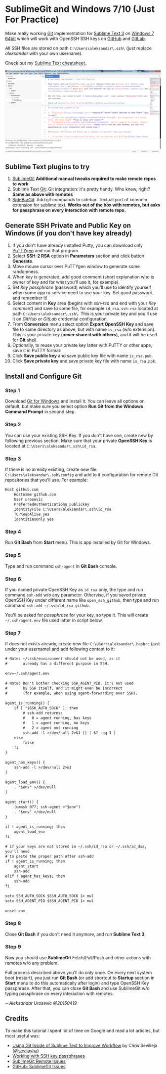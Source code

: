# SublimeGit and Windows 7/10 (Just For Practice)

Make really working [Git](http://git-scm.com/) implementation for [Sublime Text 3](http://www.sublimetext.com/3) on [Windows 7 64bit](http://windows.microsoft.com/en-us/windows/windows-help#windows=windows-7) which will work with OpenSSH SSH keys on [GitHub](https://github.com) and [GitLab](https://about.gitlab.com/).

All SSH files are stored on path `C:\Users\aleksandar\.ssh\` (just replace *aleksandar* with your own username).

Check out my [Sublime Text cheatsheet](https://github.com/urosevic/sublime).

![ScreenShot](/screenshots/JustForPractice.png)

## Sublime Text plugins to try

1. 	[SublimeGit](https://sublimegit.net/) **Additional manual tweaks required to make remote repos to work**
2. 	Sublime Text [Git](https://github.com/kemayo/sublime-text-git): Git integration: it's pretty handy. Who knew, right? **Same as above with remotes**
3. 	[SideBarGit](https://github.com/titoBouzout/SideBarGit): Add git commands to sidebar. Textual port of komodin extension for sublime text. **Works out of the box with remotes, but asks for passphrase on every interaction with remote repo.**

## Generate SSH Private and Public Key on Windows (if you don't have key already)

1. 	If you don't have already installed Putty, you can download only [PuTTYgen](http://www.chiark.greenend.org.uk/~sgtatham/putty/download.html) and run that program.
2. 	Select **SSH-2 RSA** option in **Parameters** section and click button **Generate**.
3. 	Move mouse cursor over PuTTYgen window to generate some randomness.
4. 	When key is generated, add good comment (short explanation who is owner of key and for what you'll use it, for example).
5. 	Set *Key passphrase* (password) which you'll use to identify yourself when some app ro service need to use your key. Set good password, and remember it!
6. 	Select content in **Key** area (begins with *ssh-rsa* and end with your *Key comment*) and save to some file, for example `id_rsa.ssh-rsa` located at path `C:\Users\aleksandar\.ssh\`. This is your private key and you'll use it on *GitHub* or *GitLab* credential configuration.
7. 	From **Conversion** menu select option **Export OpenSSH Key** and save file to same directory as above, but with name `is_rsa` (w/o extension). This is your private key (**never share it with others**), and it will be used for **Git** shell.
8. 	Optionally, to reuse your private key latter with PuTTY or other apps, save it in PuTTY format:
 1. Click **Save public key** and save public key file with name `is_rsa.pub`.
 2. Click **Save private key** and save private key file with name `is_rsa.ppk`.

## Install and Configure Git

### Step 1
Download [Git for Windows](http://git-scm.com/) and install it. You can leave all options on default, but make sure you select option **Run Git from the Windows Command Prompt** in second step.

### Step 2
You can use your existing SSH Key. If you don't have one, create new by following previous section. Make sure that your private **OpenSSH Key** is located at `C:\Users\aleksandar\.ssh\id_rsa`.

### Step 3
If there is no already existing, create new file `C:\Users\aleksandar\.ssh\config` and add to it configuration for remote Git repositories that you'll use. For example:

```
Host github.com
    Hostname github.com
    User urosevic
    PreferredAuthentications publickey
    IdentityFile C:\Users\aleksandar\.ssh\id_rsa
    TCPKeepAlive yes
    IdentitiesOnly yes
```

### Step 4
Run **Git Bash** from **Start** menu. This is app installed by Git for Windows.

### Step 5
Type and run command `ssh-agent` in **Git Bash** console.

### Step 6
If you named private OpenSSH Key as `id_rsa` only, the type and run command `ssh-add` w/o any parameter.
Othervise, if you saved private OpenSSH Key under different name like `open_ssh_github`, then type and run command `ssh-add ~/.ssh/id_rsa_github`.

You'll be asked for *passphrase* for your key, so type it. This will create `~/.ssh/agent.env` file used latter in script below.

### Step 7
If does not exists already, create new file `C:\Users\aleksandar\.bashrc` (just under your username) and add following content to it:

```
# Note: ~/.ssh/environment should not be used, as it
#       already has a different purpose in SSH.

env=~/.ssh/agent.env

# Note: Don't bother checking SSH_AGENT_PID. It's not used
#       by SSH itself, and it might even be incorrect
#       (for example, when using agent-forwarding over SSH).

agent_is_running() {
    if [ "$SSH_AUTH_SOCK" ]; then
        # ssh-add returns:
        #   0 = agent running, has keys
        #   1 = agent running, no keys
        #   2 = agent not running
        ssh-add -l >/dev/null 2>&1 || [ $? -eq 1 ]
    else
        false
    fi
}

agent_has_keys() {
    ssh-add -l >/dev/null 2>&1
}

agent_load_env() {
    . "$env" >/dev/null
}

agent_start() {
    (umask 077; ssh-agent >"$env")
    . "$env" >/dev/null
}

if ! agent_is_running; then
    agent_load_env
fi

# if your keys are not stored in ~/.ssh/id_rsa or ~/.ssh/id_dsa, you'll need
# to paste the proper path after ssh-add
if ! agent_is_running; then
    agent_start
    ssh-add
elif ! agent_has_keys; then
    ssh-add
fi

setx SSH_AUTH_SOCK $SSH_AUTH_SOCK 1> nul
setx SSH_AGENT_PID $SSH_AGENT_PID 1> nul

unset env
```

### Step 8
Close **Git Bash** if you don't need it anymore, and run **Sublime Text 3**.

### Step 9
Now you should use **SublimeGit** Fetch/Pull/Push and other actions with remotes w/o any problem.

Full process described above you'll do only once. On every next system boot (restart), you just run **Git Bash** (or add shortcut to **Startup** section in **Start** menu to do this automatically after login) and type OpenSSH Key passphrase. After that, you can close **Git Bash** and use SublimeGit w/o typing passphrase on every interaction with remotes.

*~ Aleksandar Urosevic @20150419*

## Credits

To make this tutorial I spent lot of time on Google and read a lot articles, but most useful was:
* [Using Git Inside of Sublime Text to Improve Workflow](https://scotch.io/tutorials/using-git-inside-of-sublime-text-to-improve-workflow) by Chris Sevilleja ([@sevilayha](https://twitter.com/sevilayha))
* [Working with SSH key passphrases](https://help.github.com/articles/working-with-ssh-key-passphrases/)
* [SublimeGit Remote Issues](https://docs.sublimegit.net/troubleshooting.html#remote-issues)
* [GitHub: SublimeGit Issues](https://github.com/SublimeGit/SublimeGit/issues/3)